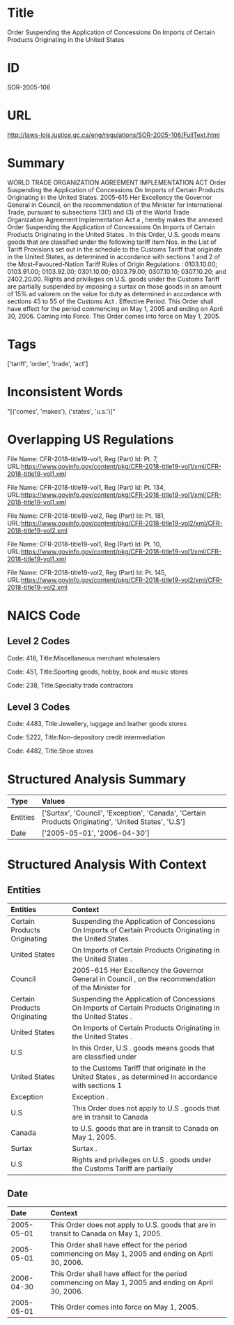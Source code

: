 # Title
Order Suspending the Application of Concessions On Imports of Certain Products Originating in the United States


# ID
SOR-2005-106

# URL
http://laws-lois.justice.gc.ca/eng/regulations/SOR-2005-106/FullText.html


# Summary
WORLD TRADE ORGANIZATION AGREEMENT IMPLEMENTATION ACT Order Suspending the Application of Concessions On Imports of Certain Products Originating in the United States.
2005-615 Her Excellency the Governor General in Council, on the recommendation of the Minister for International Trade, pursuant to subsections 13(1) and (3) of the  World Trade Organization Agreement Implementation Act a , hereby makes the annexed  Order Suspending the Application of Concessions On Imports of Certain Products Originating in the United States .
In this Order,  U.S. goods  means goods that are classified under the following tariff item Nos. in the List of Tariff Provisions set out in the schedule to the  Customs Tariff  that originate in the United States, as determined in accordance with sections 1 and 2 of the  Most-Favoured-Nation Tariff Rules of Origin Regulations : 0103.10.00; 0103.91.00; 0103.92.00; 0301.10.00; 0303.79.00; 0307.10.10; 0307.10.20; and 2402.20.00.
Rights and privileges on U.S. goods under the  Customs Tariff  are partially suspended by imposing a surtax on those goods in an amount of 15%  ad valorem  on the value for duty as determined in accordance with sections 45 to 55 of the  Customs Act .
Effective Period.
This Order shall have effect for the period commencing on May 1, 2005 and ending on April 30, 2006.
Coming into Force.
This Order comes into force on May 1, 2005.


# Tags
['tariff', 'order', 'trade', 'act']


# Inconsistent Words
"[('comes', 'makes'), ('states', 'u.s.')]"


# Overlapping US Regulations
File Name: CFR-2018-title19-vol1, Reg (Part) Id: Pt. 7, URL:https://www.govinfo.gov/content/pkg/CFR-2018-title19-vol1/xml/CFR-2018-title19-vol1.xml

File Name: CFR-2018-title19-vol1, Reg (Part) Id: Pt. 134, URL:https://www.govinfo.gov/content/pkg/CFR-2018-title19-vol1/xml/CFR-2018-title19-vol1.xml

File Name: CFR-2018-title19-vol2, Reg (Part) Id: Pt. 181, URL:https://www.govinfo.gov/content/pkg/CFR-2018-title19-vol2/xml/CFR-2018-title19-vol2.xml

File Name: CFR-2018-title19-vol1, Reg (Part) Id: Pt. 10, URL:https://www.govinfo.gov/content/pkg/CFR-2018-title19-vol1/xml/CFR-2018-title19-vol1.xml

File Name: CFR-2018-title19-vol2, Reg (Part) Id: Pt. 145, URL:https://www.govinfo.gov/content/pkg/CFR-2018-title19-vol2/xml/CFR-2018-title19-vol2.xml




# NAICS Code
## Level 2 Codes
Code: 418, Title:Miscellaneous merchant wholesalers

Code: 451, Title:Sporting goods, hobby, book and music stores

Code: 238, Title:Specialty trade contractors




## Level 3 Codes
Code: 4483, Title:Jewellery, luggage and leather goods stores

Code: 5222, Title:Non-depository credit intermediation

Code: 4482, Title:Shoe stores







# Structured Analysis Summary
| Type     | Values                                                                                               |
|:---------|:-----------------------------------------------------------------------------------------------------|
| Entities | ['Surtax', 'Council', 'Exception', 'Canada', 'Certain Products Originating', 'United States', 'U.S'] |
| Date     | ['2005-05-01', '2006-04-30']                                                                         |


# Structured Analysis With Context
 


## Entities
| Entities                     | Context                                                                                                      |
|:-----------------------------|:-------------------------------------------------------------------------------------------------------------|
| Certain Products Originating | Suspending the Application of Concessions On Imports of Certain Products Originating  in the United States.  |
| United States                | On Imports of Certain Products Originating in the United States .                                            |
| Council                      | 2005-615 Her Excellency the Governor General in  Council , on the recommendation of the Minister for         |
| Certain Products Originating | Suspending the Application of Concessions On Imports of Certain Products Originating  in the United States . |
| United States                | On Imports of Certain Products Originating in the United States  .                                           |
| U.S                          | In this Order,   U.S . goods means goods that are classified under                                           |
| United States                | to the Customs Tariff that originate in the United States , as determined in accordance with sections 1      |
| Exception                    | Exception .                                                                                                  |
| U.S                          | This Order does not apply to  U.S . goods that are in transit to Canada                                      |
| Canada                       | to U.S. goods that are in transit to Canada  on May 1, 2005.                                                 |
| Surtax                       | Surtax .                                                                                                     |
| U.S                          | Rights and privileges on  U.S . goods under the Customs Tariff are partially                                 |


## Date
| Date       | Context                                                                                             |
|:-----------|:----------------------------------------------------------------------------------------------------|
| 2005-05-01 | This Order does not apply to U.S. goods that are in transit to Canada on May 1, 2005.               |
| 2005-05-01 | This Order shall have effect for the period commencing on May 1, 2005 and ending on April 30, 2006. |
| 2006-04-30 | This Order shall have effect for the period commencing on May 1, 2005 and ending on April 30, 2006. |
| 2005-05-01 | This Order comes into force on May 1, 2005.                                                         |


